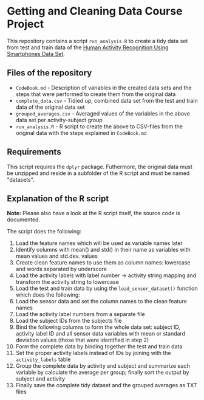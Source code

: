 # Getting and Cleaning Data Course Project

This repository contains a script `run_analysis.R` to create a tidy data set from test and train data of the [Human Activity Recognition Using Smartphones Data Set](http://archive.ics.uci.edu/ml/datasets/Human+Activity+Recognition+Using+Smartphones).

## Files of the repository

* `CodeBook.md` - Description of variables in the created data sets and the steps that were performed to create them from the original data
* `complete_data.csv` - Tidied up, combined data set from the test and train data of the original data set
* `grouped_averages.csv` - Averaged values of the variables in the above data set per activity-subject group
* `run_analysis.R` - R script to create the above to CSV-files from the original data with the steps explained in `CodeBook.md`

## Requirements

This script requires the `dplyr` package. Futhermore, the original data must be unzipped and reside in a subfolder of the R script and must be named "datasets".

## Explanation of the R script

**Note:** Please also have a look at the R script itself, the source code is documented.

The script does the following:

1. Load the feature names which will be used as variable names later
2. Identify columns with mean() and std() in their name as variables with mean values and std.dev. values
3. Create clean feature names to use them as column names: lowercase and words separated by underscore
4. Load the activity labels with label number -> activity string mapping and transform the activity string to lowercase
5. Load the test and train data by using the `load_sensor_dataset()` function which does the following:
  1. Load the sensor data and set the column names to the clean feature names
  2. Load the activity label numbers from a separate file
  3. Load the subject IDs from the subjects file
  4. Bind the following columns to form the whole data set: subject ID, activity label ID and all sensor data variables with mean or standard deviation values (those that were identified in step 2)
6. Form the complete data by binding together the test and train data
7. Set the proper activity labels instead of IDs by joining with the `activity_labels` table
8. Group the complete data by activity and subject and summarize each variable by calculate the average per group;  finally sort the output by subject and activity
9. Finally save the complete tidy dataset and the grouped averages as TXT files